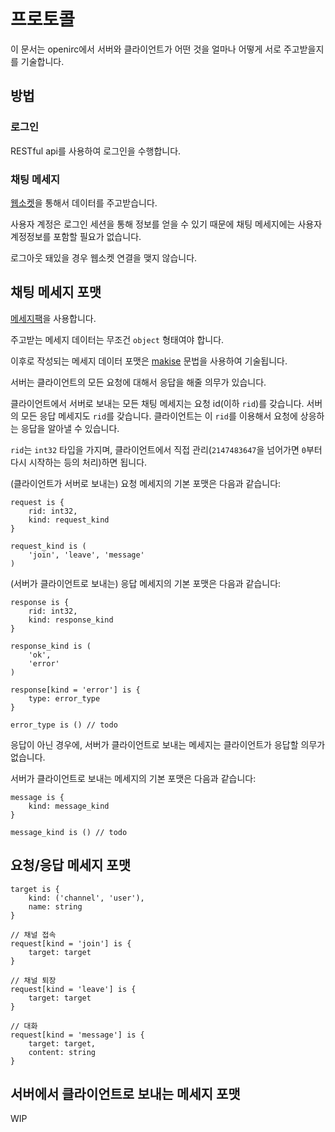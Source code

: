 # 프로토콜

이 문서는 openirc에서 서버와 클라이언트가 어떤 것을 얼마나 어떻게 서로 주고받을지를 기술합니다.


## 방법

### 로그인

RESTful api를 사용하여 로그인을 수행합니다.


### 채팅 메세지

[웹소켓](http://tools.ietf.org/html/rfc6455)을 통해서 데이터를 주고받습니다.

사용자 계정은 로그인 세션을 통해 정보를 얻을 수 있기 때문에 채팅 메세지에는 사용자 계정정보를 포함할 필요가 없습니다.

로그아웃 돼있을 경우 웹소켓 연결을 맺지 않습니다.


## 채팅 메세지 포맷

[메세지팩](http://msgpack.org/index.html)을 사용합니다.

주고받는 메세지 데이터는 무조건 `object` 형태여야 합니다.

이후로 작성되는 메세지 데이터 포맷은 [makise](https://github.com/disjukr/makise) 문법을 사용하여 기술됩니다.

서버는 클라이언트의 모든 요청에 대해서 응답을 해줄 의무가 있습니다.

클라이언트에서 서버로 보내는 모든 채팅 메세지는 요청 id(이하 `rid`)를 갖습니다.
서버의 모든 응답 메세지도 `rid`를 갖습니다.
클라이언트는 이 `rid`를 이용해서 요청에 상응하는 응답을 알아낼 수 있습니다.

`rid`는 `int32` 타입을 가지며, 클라이언트에서 직접 관리(`2147483647`을 넘어가면 `0`부터 다시 시작하는 등의 처리)하면 됩니다.

(클라이언트가 서버로 보내는) 요청 메세지의 기본 포맷은 다음과 같습니다:
```makise
request is {
    rid: int32,
    kind: request_kind
}

request_kind is (
    'join', 'leave', 'message'
)
```

(서버가 클라이언트로 보내는) 응답 메세지의 기본 포맷은 다음과 같습니다:
```makise
response is {
    rid: int32,
    kind: response_kind
}

response_kind is (
    'ok',
    'error'
)

response[kind = 'error'] is {
    type: error_type
}

error_type is () // todo
```

응답이 아닌 경우에, 서버가 클라이언트로 보내는 메세지는 클라이언트가 응답할 의무가 없습니다.

서버가 클라이언트로 보내는 메세지의 기본 포맷은 다음과 같습니다:
```
message is {
    kind: message_kind
}

message_kind is () // todo
```

## 요청/응답 메세지 포맷

```makise
target is {
    kind: ('channel', 'user'),
    name: string
}

// 채널 접속
request[kind = 'join'] is {
    target: target
}

// 채널 퇴장
request[kind = 'leave'] is {
    target: target
}

// 대화
request[kind = 'message'] is {
    target: target,
    content: string
}
```


## 서버에서 클라이언트로 보내는 메세지 포맷

WIP
